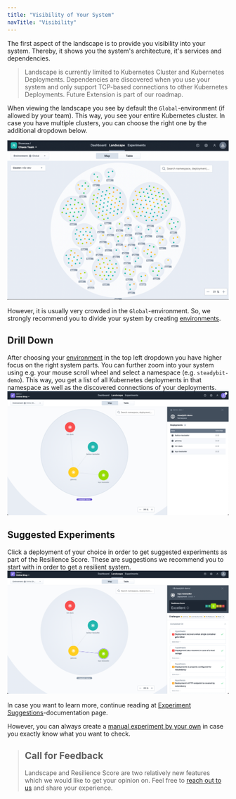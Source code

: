 ```yaml
---
title: "Visibility of Your System"
navTitle: "Visibility"
---
```

The first aspect of the landscape is to provide you visibility into your system.
Thereby, it shows you the system's architecture, it's services and dependencies.

> Landscape is currently limited to Kubernetes Cluster and Kubernetes Deployments.
> Dependencies are discovered when you use your system and only support TCP-based connections to other Kubernetes Deployments.
> Future Extension is part of our roadmap.


When viewing the landscape you see by default the `Global`-environment (if allowed by your team).
This way, you see your entire Kubernetes cluster.
In case you have multiple clusters, you can choose the right one by the additional dropdown below.

![Landscape in Global-Envirnoment ](10-landscape-global.png)

However, it is usually very crowded in the `Global`-environment.
So, we strongly recommend you to divide your system by creating [environments](/install-configure/50-set-up-environments).

## Drill Down
After choosing your [environment](/install-configure/50-set-up-environments) in the top left dropdown you have higher focus on the right system parts.
You can further zoom into your system using e.g. your mouse scroll wheel and select a namespace (e.g. `steadybit-demo`).
This way, you get a list of all Kubernetes deployments in that namespace as well as the discovered connections of your deployments.
![Landscape Namespace](10-landscape-shop.png)

## Suggested Experiments
Click a deployment of your choice in order to get suggested experiments as part of the Resilience Score.
These are suggestions we recommend you to start with in order to get a resilient system.
![Suggested Experiments](20-resilience-score.png)

In case you want to learn more, continue reading at [Experiment Suggestions](20-suggestion)-documentation page.

However, you can always create a [manual experiment by your own](/use/10-experiments) in case you exactly know what you want to check.

> ## Call for Feedback
> Landscape and Resilience Score are two relatively new features which we would like to get your opinion on.
> Feel free to [reach out to us](https://www.steadybit.com/contact) and share your experience.


